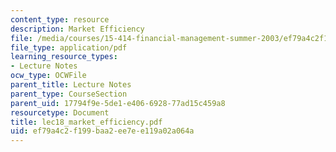 ```yaml
---
content_type: resource
description: Market Efficiency
file: /media/courses/15-414-financial-management-summer-2003/ef79a4c2f199baa2ee7ee119a02a064a_lec18_market_efficiency.pdf
file_type: application/pdf
learning_resource_types:
- Lecture Notes
ocw_type: OCWFile
parent_title: Lecture Notes
parent_type: CourseSection
parent_uid: 17794f9e-5de1-e406-6928-77ad15c459a8
resourcetype: Document
title: lec18_market_efficiency.pdf
uid: ef79a4c2-f199-baa2-ee7e-e119a02a064a
---
```

